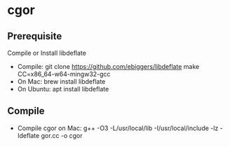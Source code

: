 # cgor

## Prerequisite

Compile or Install libdeflate
* Compile:  git clone https://github.com/ebiggers/libdeflate
            make CC=x86_64-w64-mingw32-gcc
* On Mac: brew install libdeflate
* On Ubuntu: apt install libdeflate

## Compile

* Compile cgor on Mac: g++ -O3 -L/usr/local/lib -I/usr/local/include -lz -ldeflate gor.cc -o cgor